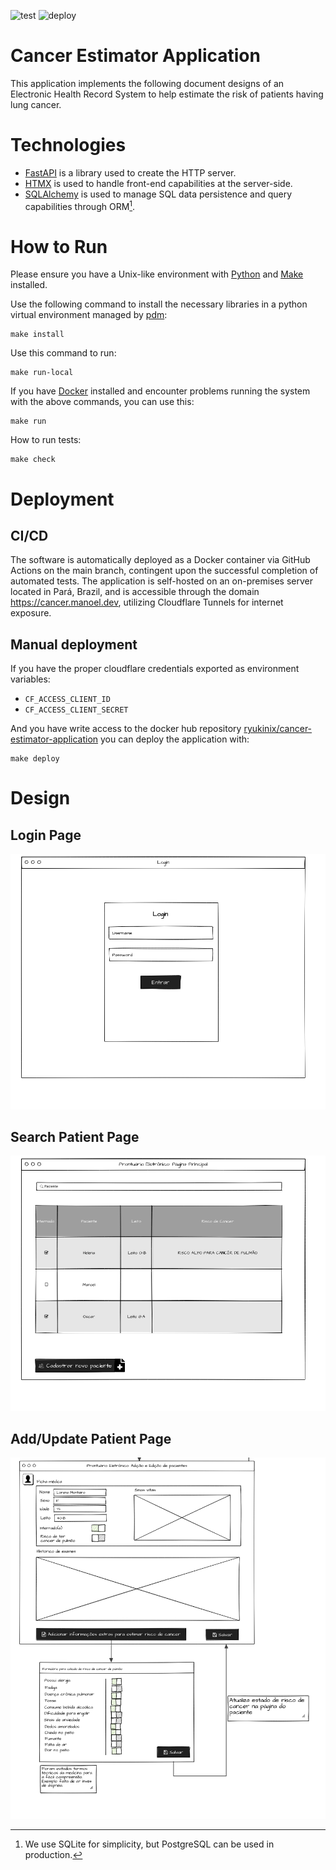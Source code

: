 ![test](https://github.com/cancer-estimator/application/actions/workflows/test.yml/badge.svg?branch=main)
![deploy](https://github.com/cancer-estimator/application/actions/workflows/deploy.yml/badge.svg?branch=main)

# Cancer Estimator Application

This application implements the following document designs of an
Electronic Health Record System to help estimate the risk of patients
having lung cancer.

# Technologies

- [FastAPI] is a library used to create the HTTP server.
- [HTMX] is used to handle front-end capabilities at the server-side.
- [SQLAlchemy] is used to manage SQL data persistence and query capabilities through ORM[^1].

[FastAPI]: https://fastapi.tiangolo.com/
[HTMX]: https://htmx.org/
[SQLAlchemy]: https://www.sqlalchemy.org/
[^1]: We use SQLite for simplicity, but PostgreSQL can be used in production.

# How to Run

Please ensure you have a Unix-like environment with [Python] and [Make] installed.

Use the following command to install the necessary libraries in a
python virtual environment managed by [pdm]:

```shell
make install
```

Use this command to run:

```shell
make run-local
```

If you have [Docker] installed and encounter problems running the
system with the above commands, you can use this:

```shell
make run
```

How to run tests:

```
make check
```

[Python]: https://www.python.org/
[Make]: https://www.gnu.org/software/make/manual/make.html
[Docker]: https://www.docker.com/
[pdm]: https://pdm-project.org/

# Deployment

## CI/CD

The software is automatically deployed as a Docker container via
GitHub Actions on the main branch, contingent upon the successful
completion of automated tests. The application is self-hosted on an
on-premises server located in Pará, Brazil, and is accessible through
the domain https://cancer.manoel.dev, utilizing Cloudflare Tunnels for
internet exposure.

## Manual deployment

If you have the proper cloudflare credentials exported as environment variables:

- `CF_ACCESS_CLIENT_ID`
- `CF_ACCESS_CLIENT_SECRET`

And you have write access to the docker hub repository
[ryukinix/cancer-estimator-application] you can deploy the application with:

```
make deploy
```

[ryukinix/cancer-estimator-application]: https://hub.docker.com/r/ryukinix/cancer-estimator-application

# Design

## Login Page

![](docs/wireframe/login.png)

## Search Patient Page

![](docs/wireframe/main.png)

## Add/Update Patient Page

![](docs/wireframe/add_or_edit_user.png)
